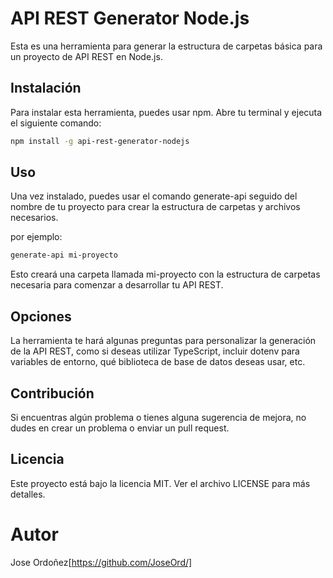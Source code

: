 # API REST Generator Node.js

Esta es una herramienta para generar la estructura de carpetas básica para un proyecto de API REST en Node.js.

## Instalación

Para instalar esta herramienta, puedes usar npm. Abre tu terminal y ejecuta el siguiente comando:

```bash
npm install -g api-rest-generator-nodejs
```
## Uso

Una vez instalado, puedes usar el comando generate-api seguido del nombre de tu proyecto para crear la estructura de carpetas y archivos necesarios.

por ejemplo: 
```bash
generate-api mi-proyecto
```

Esto creará una carpeta llamada mi-proyecto con la estructura de carpetas necesaria para comenzar a desarrollar tu API REST.

## Opciones
La herramienta te hará algunas preguntas para personalizar la generación de la API REST, como si deseas utilizar TypeScript, incluir dotenv para variables de entorno, qué biblioteca de base de datos deseas usar, etc.


## Contribución

Si encuentras algún problema o tienes alguna sugerencia de mejora, no dudes en crear un problema o enviar un pull request.

## Licencia

Este proyecto está bajo la licencia MIT. Ver el archivo LICENSE para más detalles.

# Autor
Jose Ordoñez[https://github.com/JoseOrd/]